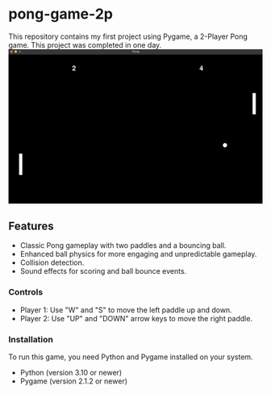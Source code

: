 # pong-game-2p
This repository contains my first project using Pygame, a 2-Player Pong game. This project was completed in one day.
![pong-game-2p](pong_screenshot.jpg)


## Features

- Classic Pong gameplay with two paddles and a bouncing ball.
- Enhanced ball physics for more engaging and unpredictable gameplay.
- Collision detection.
- Sound effects for scoring and ball bounce events.

### Controls
- Player 1: Use "W" and "S" to move the left paddle up and down.
- Player 2: Use "UP" and "DOWN" arrow keys to move the right paddle.

### Installation

To run this game, you need Python and Pygame installed on your system.
- Python (version 3.10 or newer)
- Pygame (version 2.1.2 or newer)

